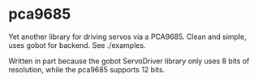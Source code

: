 # pca9685

Yet another library for driving servos via a PCA9685.  Clean and
simple, uses gobot for backend.  See ./examples.

Written in part because the gobot ServoDriver library only uses 8
bits of resolution, while the pca9685 supports 12 bits.
